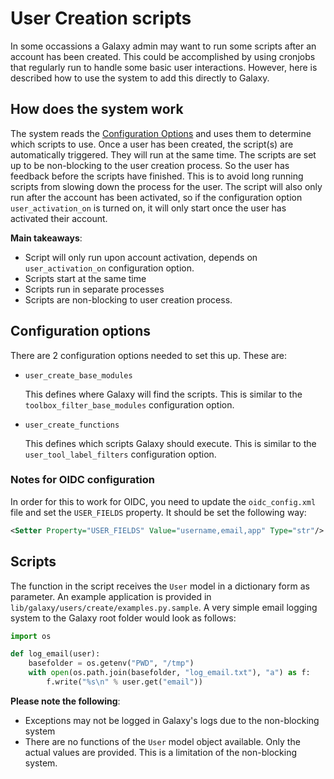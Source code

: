 # User Creation scripts
In some occassions a Galaxy admin may want to run some scripts after an account has been created. This could be accomplished by using cronjobs that regularly run to handle some basic user interactions. However, here is described how to use the system to add this directly to Galaxy.

## How does the system work
The system reads the [Configuration Options](#configuration-options) and uses them to determine which scripts to use.
Once a user has been created, the script(s) are automatically triggered. They will run at the same time. The scripts are
set up to be non-blocking to the user creation process. So the user has feedback before the scripts have finished. 
This is to avoid long running scripts from slowing down the process for the user. 
The script will also only run after the account has been activated, so if the configuration option `user_activation_on`
is turned on, it will only start once the user has activated their account.

**Main takeaways**:
*  Script will only run upon account activation, depends on `user_activation_on` configuration option.
*  Scripts start at the same time
*  Scripts run in separate processes
*  Scripts are non-blocking to user creation process.

## Configuration options
There are 2 configuration options needed to set this up. These are:
*  ```
   user_create_base_modules
   ```
   This defines where Galaxy will find the scripts. This is similar to the `toolbox_filter_base_modules` configuration option.
*  ```
   user_create_functions
   ```
   This defines which scripts Galaxy should execute. This is similar to the `user_tool_label_filters` configuration option.
 
### Notes for OIDC configuration
In order for this to work for OIDC, you need to update the `oidc_config.xml` file and set the `USER_FIELDS` property.
It should be set the following way:
```xml
<Setter Property="USER_FIELDS" Value="username,email,app" Type="str"/>
```

 ## Scripts
The function in the script receives the `User` model in a dictionary form as parameter. An example application is provided in `lib/galaxy/users/create/examples.py.sample`. A very simple email logging system to the Galaxy root folder would look as follows:
```python
import os

def log_email(user):
    basefolder = os.getenv("PWD", "/tmp")
    with open(os.path.join(basefolder, "log_email.txt"), "a") as f:
        f.write("%s\n" % user.get("email"))
```

**Please note the following**:
*  Exceptions may not be logged in Galaxy's logs due to the non-blocking system
*  There are no functions of the `User` model object available. Only the actual values are provided. This is a limitation of the non-blocking system.
